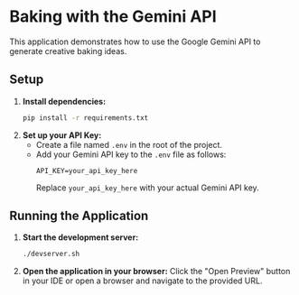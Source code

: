 # Baking with the Gemini API

This application demonstrates how to use the Google Gemini API to generate creative baking ideas.

## Setup

1.  **Install dependencies:**
    ```bash
    pip install -r requirements.txt
    ```
2.  **Set up your API Key:**
    *   Create a file named `.env` in the root of the project.
    *   Add your Gemini API key to the `.env` file as follows:
        ```
        API_KEY=your_api_key_here
        ```
        Replace `your_api_key_here` with your actual Gemini API key.

## Running the Application

1.  **Start the development server:**
    ```bash
    ./devserver.sh
    ```
2.  **Open the application in your browser:**
    Click the "Open Preview" button in your IDE or open a browser and navigate to the provided URL.

